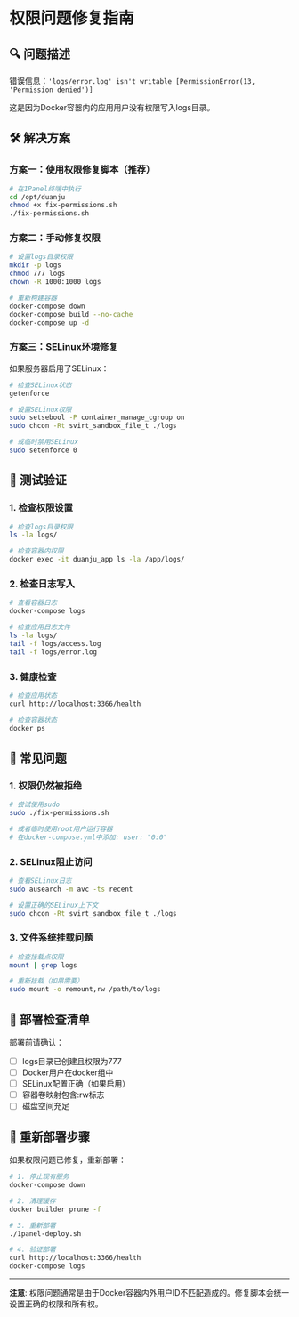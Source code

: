 # 权限问题修复指南

## 🔍 问题描述

错误信息：`'logs/error.log' isn't writable [PermissionError(13, 'Permission denied')]`

这是因为Docker容器内的应用用户没有权限写入logs目录。

## 🛠️ 解决方案

### 方案一：使用权限修复脚本（推荐）

```bash
# 在1Panel终端中执行
cd /opt/duanju
chmod +x fix-permissions.sh
./fix-permissions.sh
```

### 方案二：手动修复权限

```bash
# 设置logs目录权限
mkdir -p logs
chmod 777 logs
chown -R 1000:1000 logs

# 重新构建容器
docker-compose down
docker-compose build --no-cache
docker-compose up -d
```

### 方案三：SELinux环境修复

如果服务器启用了SELinux：

```bash
# 检查SELinux状态
getenforce

# 设置SELinux权限
sudo setsebool -P container_manage_cgroup on
sudo chcon -Rt svirt_sandbox_file_t ./logs

# 或临时禁用SELinux
sudo setenforce 0
```

## 🧪 测试验证

### 1. 检查权限设置
```bash
# 检查logs目录权限
ls -la logs/

# 检查容器内权限
docker exec -it duanju_app ls -la /app/logs/
```

### 2. 检查日志写入
```bash
# 查看容器日志
docker-compose logs

# 检查应用日志文件
ls -la logs/
tail -f logs/access.log
tail -f logs/error.log
```

### 3. 健康检查
```bash
# 检查应用状态
curl http://localhost:3366/health

# 检查容器状态
docker ps
```

## 🚨 常见问题

### 1. 权限仍然被拒绝
```bash
# 尝试使用sudo
sudo ./fix-permissions.sh

# 或者临时使用root用户运行容器
# 在docker-compose.yml中添加: user: "0:0"
```

### 2. SELinux阻止访问
```bash
# 查看SELinux日志
sudo ausearch -m avc -ts recent

# 设置正确的SELinux上下文
sudo chcon -Rt svirt_sandbox_file_t ./logs
```

### 3. 文件系统挂载问题
```bash
# 检查挂载点权限
mount | grep logs

# 重新挂载（如果需要）
sudo mount -o remount,rw /path/to/logs
```

## 📝 部署检查清单

部署前请确认：

- [ ] logs目录已创建且权限为777
- [ ] Docker用户在docker组中
- [ ] SELinux配置正确（如果启用）
- [ ] 容器卷映射包含:rw标志
- [ ] 磁盘空间充足

## 🔄 重新部署步骤

如果权限问题已修复，重新部署：

```bash
# 1. 停止现有服务
docker-compose down

# 2. 清理缓存
docker builder prune -f

# 3. 重新部署
./1panel-deploy.sh

# 4. 验证部署
curl http://localhost:3366/health
docker-compose logs
```

---

**注意**: 权限问题通常是由于Docker容器内外用户ID不匹配造成的。修复脚本会统一设置正确的权限和所有权。